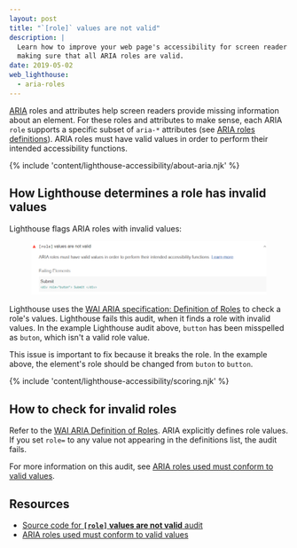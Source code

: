 ```yaml
---
layout: post
title: "`[role]` values are not valid"
description: |
  Learn how to improve your web page's accessibility for screen reader users by
  making sure that all ARIA roles are valid.
date: 2019-05-02
web_lighthouse:
  - aria-roles
---
```


[ARIA](https://www.w3.org/TR/wai-aria-1.1/#role_definitions)
roles and attributes help screen readers
provide missing information about an element.
For these roles and attributes to make sense,
each ARIA `role` supports a specific subset of `aria-*` attributes
(see [ARIA roles definitions](https://www.w3.org/TR/wai-aria-1.1/#role_definitions)).
ARIA roles must have valid values in order
to perform their intended accessibility functions.

{% include 'content/lighthouse-accessibility/about-aria.njk' %}

## How Lighthouse determines a role has invalid values

Lighthouse flags ARIA roles with invalid values:

<figure class="w-figure">
  <img class="w-screenshot" src="aria-roles.png" alt="Lighthouse audit showing ARIA role has invalid values">
</figure>

Lighthouse uses the
[WAI ARIA specification: Definition of Roles](https://www.w3.org/TR/wai-aria-1.1/#role_definitions)
to check a role's values.
Lighthouse fails this audit,
when it finds a role with invalid values.
In the example Lighthouse audit above,
`button` has been misspelled as
`buton`, which isn't a valid role value.

This issue is important to fix because it breaks the role. In
the example above, the element's role should be changed from `buton` to
`button`.

{% include 'content/lighthouse-accessibility/scoring.njk' %}

## How to check for invalid roles

Refer to the [WAI ARIA Definition of Roles](https://www.w3.org/TR/wai-aria-1.1/#role_definitions).
ARIA explicitly defines role values.
If you set `role=` to any value not appearing in the definitions list,
the audit fails.

For more information on this audit,
see [ARIA roles used must conform to valid values](https://dequeuniversity.com/rules/axe/3.1/aria-roles).

## Resources

- [Source code for **`[role]` values are not valid** audit](https://github.com/GoogleChrome/lighthouse/blob/master/lighthouse-core/audits/accessibility/aria-roles.js)
- [ARIA roles used must conform to valid values](https://dequeuniversity.com/rules/axe/3.3/aria-roles)
